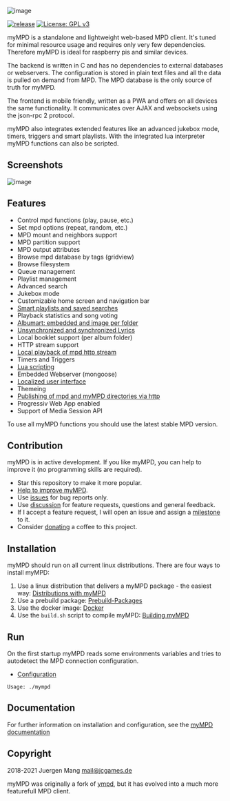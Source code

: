 ![image](https://jcorporation.github.io/assets/mympd-logo-schriftzug.svg)

[![release](https://github.com/jcorporation/myMPD/actions/workflows/build_release.yml/badge.svg)](https://github.com/jcorporation/myMPD/actions/workflows/build_release.yml)
[![License: GPL v3](https://img.shields.io/badge/License-GPLv3-blue.svg)](https://www.gnu.org/licenses/gpl-3.0)

myMPD is a standalone and lightweight web-based MPD client. It's tuned for minimal resource usage and requires only very few dependencies. Therefore myMPD is ideal for raspberry pis and similar devices.

The backend is written in C and has no dependencies to external databases or webservers. The configuration is stored in plain text files and all the data is pulled on demand from MPD. The MPD database is the only source of truth for myMPD.

The frontend is mobile friendly, written as a PWA and offers on all devices the same functionality. It communicates over AJAX and websockets using the json-rpc 2 protocol.

myMPD also integrates extended features like an advanced jukebox mode, timers, triggers and smart playlists. With the integrated lua interpreter myMPD functions can also be scripted.

## Screenshots

![image](https://jcorporation.github.io/assets/myMDPv6.8.3.gif)

## Features

- Control mpd functions (play, pause, etc.)
- Set mpd options (repeat, random, etc.)
- MPD mount and neighbors support
- MPD partition support
- MPD output attributes
- Browse mpd database by tags (gridview)
- Browse filesystem
- Queue management
- Playlist management
- Advanced search
- Jukebox mode
- Customizable home screen and navigation bar
- [Smart playlists and saved searches](https://jcorporation.github.io/myMPD/references/smart-playlists)
- Playback statistics and song voting
- [Albumart: embedded and image per folder](https://jcorporation.github.io/myMPD/references/pictures)
- [Unsynchronized and synchronized Lyrics](https://jcorporation.github.io/myMPD/references/tags)
- Local booklet support (per album folder)
- HTTP stream support
- [Local playback of mpd http stream](https://jcorporation.github.io/myMPD/references/local-playback)
- Timers and Triggers
- [Lua scripting](https://jcorporation.github.io/myMPD/scripting/)
- Embedded Webserver (mongoose)
- [Localized user interface](https://jcorporation.github.io/myMPD/references/translating)
- Themeing
- [Publishing of mpd and myMPD directories via http](https://jcorporation.github.io/myMPD/references/published-directories)
- Progressiv Web App enabled
- Support of Media Session API

To use all myMPD functions you should use the latest stable MPD version.

## Contribution

myMPD is in active development. If you like myMPD, you can help to improve it (no programming skills are required).

- Star this repository to make it more popular.
- [Help to improve myMPD](https://github.com/jcorporation/myMPD/issues/167).
- Use [issues](https://github.com/jcorporation/myMPD/issues) for bug reports only.
- Use [discussion](https://github.com/jcorporation/myMPD/discussions) for feature requests, questions and general feedback.
- If I accept a feature request, I will open an issue and assign a [milestone](https://github.com/jcorporation/myMPD/milestones) to it.
- Consider [donating](https://jcorporation.github.io/donate) a coffee to this project.

## Installation

myMPD should run on all current linux distributions. There are four ways to install myMPD:

1. Use a linux distribution that delivers a myMPD package - the easiest way: [Distributions with myMPD](https://jcorporation.github.io/myMPD/installation/distributions)
2. Use a prebuild package: [Prebuild-Packages](https://jcorporation.github.io/myMPD/installation/prebuild-packages)
3. Use the docker image: [Docker](https://jcorporation.github.io/myMPD/installation/docker)
4. Use the ``build.sh`` script to compile myMPD: [Building myMPD](https://jcorporation.github.io/myMPD/installation/compiling)

## Run

On the first startup myMPD reads some environments variables and tries to autodetect the MPD connection configuration.

- [Configuration](https://jcorporation.github.io/myMPD/configuration/)


``
Usage: ./mympd
``

## Documentation

For further information on installation and configuration, see the [myMPD documentation](https://jcorporation.github.io/myMPD/)

## Copyright

2018-2021 Juergen Mang <mail@jcgames.de>

myMPD was originally a fork of [ympd](https://github.com/notandy/ympd), but it has evolved into a much more featurefull MPD client.
